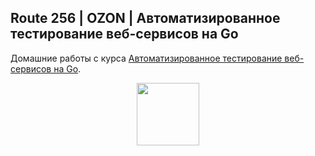 ## Route 256 | OZON | Автоматизированное тестирование веб-сервисов на Go

Домашние работы с курса [Автоматизированное тестирование веб-сервисов на Go](https://route256.ozon.ru/qa-engineer).

<div id="header" align="center">
  <img src="https://route256.ozon.ru/images/tild6461-3933-4866-a261-653731656434__photo_2023-02-07_190.jpeg" width="100"/>
</div>